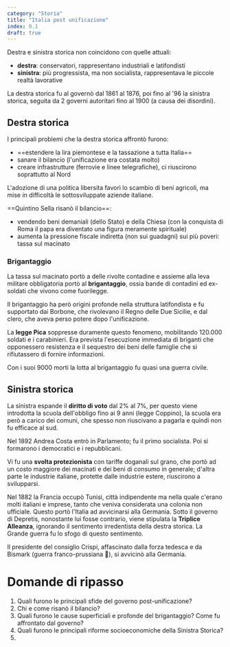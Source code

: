 ```yaml
---
category: "Storia"
title: "Italia post unificazione"
index: 0.1
draft: true
---
```


Destra e sinistra storica non coincidono con quelle attuali:
- **destra**: conservatori, rappresentano industriali e latifondisti
- **sinistra**: più progressista, ma non socialista, rappresentava le piccole realtà lavorative

La destra storica fu al governò dal 1861 al 1876, poi fino al '96 la sinistra storica, seguita da 2 governi autoritari fino al 1900 (a causa dei disordini).

## Destra storica
I principali problemi che la destra storica affrontò furono:
- ==estendere la lira piemontese e la tassazione a tutta Italia==
- sanare il bilancio (l'unificazione era costata molto)
- creare infrastrutture (ferrovie e linee telegrafiche), ci riuscirono soprattutto al Nord

L'adozione di una politica libersita favorì lo scambio di beni agricoli, ma mise in difficoltà le sottosviluppate aziende italiane.

==Quintino Sella risanò il bilancio==:
- vendendo beni demaniali (dello Stato) e della Chiesa (con la conquista di Roma il papa era diventato una figura meramente spirituale)
- aumenta la pressione fiscale indiretta (non sui guadagni) sui più poveri: tassa sul macinato

### Brigantaggio
La tassa sul macinato portò a delle rivolte contadine e assieme alla leva militare obbligatoria portò al **brigantaggio**, ossia bande di contadini ed ex-soldati che vivono come fuorilegge.

Il brigantaggio ha però origini profonde nella struttura latifondista e fu supportato dai Borbone, che rivolevano il Regno delle Due Sicilie, e dal clero, che aveva perso potere dopo l'unificazione.

La **legge Pica** soppresse duramente questo fenomeno, mobilitando 120.000 soldati e i carabinieri. Era prevista l'esecuzione immediata di briganti che opponessero resistenza e il sequestro dei beni delle famiglie che si rifiutassero di fornire informazioni.

Con i suoi 9000 morti la lotta al brigantaggio fu quasi una guerra civile.

## Sinistra storica
La sinistra espande il **diritto di voto** dal 2% al 7%, per questo viene introdotta la scuola dell'obbligo fino ai 9 anni (legge Coppino), la scuola era però a carico dei comuni, che spesso non riuscivano a pagarla e quindi non fu efficace al sud.

Nel 1892 Andrea Costa entrò in Parlamento; fu il primo socialista. Poi si formarono i democratici e i repubblicani.

Vi fu una **svolta protezionista** con tariffe doganali sul grano, che portò ad un costo maggiore dei macinati e dei beni di consumo in generale; d'altra parte le industrie italiane, protette dalle industrie estere, riuscirono a svilupparsi.

Nel 1882 la Francia occupò Tunisi, città indipendente ma nella quale c'erano molti italiani e imprese, tanto che veniva considerata una colonia non ufficiale. Questo portò l'Italia ad avvicinarsi alla Germania.
Sotto il governo di Depretis, nonostante lui fosse contrario, viene stipulata la **Triplice Alleanza**, ignorando il sentimento irredentista della destra storica.
La Grande guerra fu lo sfogo di questo sentimento.


Il presidente del consiglio Crispi, affascinato dalla forza tedesca e da Bismark (guerra franco-prussiana 💪), si avvicinò alla Germania.

# Domande di ripasso
1) Quali furono le principali sfide del governo post-unificazione?
2) Chi e come risanò il bilancio?
3) Quali furono le cause superficiali e profonde del brigantaggio? Come fu affrontato dal governo?
4) Quali furono le principali riforme socioeconomiche della Sinistra Storica?
5) 